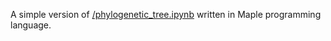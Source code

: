 A simple version of <a href="https://github.com/Alirezafathian/phylogenetic_tree/blob/master/notebooks/phylogenetic_tree.ipynb">/phylogenetic_tree.ipynb</a> written in Maple programming language.
